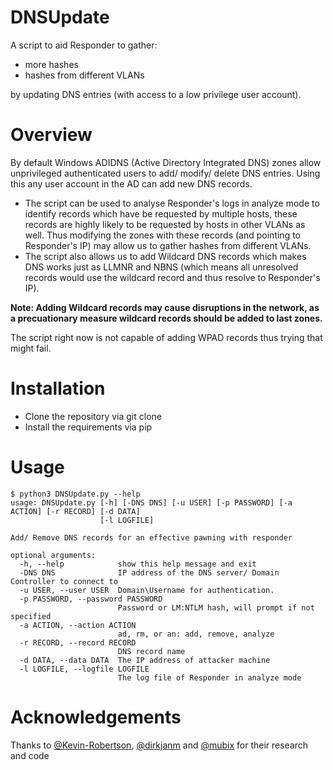 # DNSUpdate

A script to aid Responder to gather:
 - more hashes
 - hashes from different VLANs
 
 by updating DNS entries (with access to a low privilege user account).  

# Overview

By default Windows ADIDNS (Active Directory Integrated DNS) zones allow unprivileged authenticated users to add/ modify/ delete DNS entries. Using this any user account in the AD can add new DNS records. 

- The script can be used to analyse Responder's logs in analyze mode to identify records which have be requested by multiple hosts, these records are highly likely to be requested by hosts in other VLANs as well. Thus modifying the zones with these records (and pointing to Responder's IP) may allow us to gather hashes from different VLANs. 
- The script also allows us to add Wildcard DNS records which makes DNS works just as LLMNR and NBNS (which means all unresolved records would use the wildcard record and thus resolve to Responder's IP). 

**Note: Adding Wildcard records may cause disruptions in the network, as a precuationary measure wildcard records should be added to last zones.**

The script right now is not capable of adding WPAD records thus trying that might fail. 

# Installation

- Clone the repository via git clone 
- Install the requirements via pip

# Usage
```
$ python3 DNSUpdate.py --help
usage: DNSUpdate.py [-h] [-DNS DNS] [-u USER] [-p PASSWORD] [-a ACTION] [-r RECORD] [-d DATA]
                    [-l LOGFILE]

Add/ Remove DNS records for an effective pawning with responder

optional arguments:
  -h, --help            show this help message and exit
  -DNS DNS              IP address of the DNS server/ Domain Controller to connect to
  -u USER, --user USER  Domain\Username for authentication.
  -p PASSWORD, --password PASSWORD
                        Password or LM:NTLM hash, will prompt if not specified
  -a ACTION, --action ACTION
                        ad, rm, or an: add, remove, analyze
  -r RECORD, --record RECORD
                        DNS record name
  -d DATA, --data DATA  The IP address of attacker machine
  -l LOGFILE, --logfile LOGFILE
                        The log file of Responder in analyze mode
```
# Acknowledgements

Thanks to [@Kevin-Robertson](https://github.com/Kevin-Robertson), [@dirkjanm](https://github.com/dirkjanm) and [@mubix](https://github.com/mubix) for their research and code

